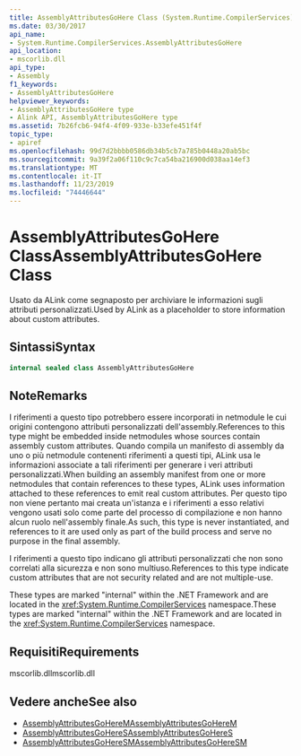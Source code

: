 ```yaml
---
title: AssemblyAttributesGoHere Class (System.Runtime.CompilerServices)
ms.date: 03/30/2017
api_name:
- System.Runtime.CompilerServices.AssemblyAttributesGoHere
api_location:
- mscorlib.dll
api_type:
- Assembly
f1_keywords:
- AssemblyAttributesGoHere
helpviewer_keywords:
- AssemblyAttributesGoHere type
- Alink API, AssemblyAttributesGoHere type
ms.assetid: 7b26fcb6-94f4-4f09-933e-b33efe451f4f
topic_type:
- apiref
ms.openlocfilehash: 99d7d2bbbb0586db34b5cb7a785b0448a20ab5bc
ms.sourcegitcommit: 9a39f2a06f110c9c7ca54ba216900d038aa14ef3
ms.translationtype: MT
ms.contentlocale: it-IT
ms.lasthandoff: 11/23/2019
ms.locfileid: "74446644"
---
```

# <a name="assemblyattributesgohere-class"></a><span data-ttu-id="fad1b-102">AssemblyAttributesGoHere Class</span><span class="sxs-lookup"><span data-stu-id="fad1b-102">AssemblyAttributesGoHere Class</span></span>

<span data-ttu-id="fad1b-103">Usato da ALink come segnaposto per archiviare le informazioni sugli attributi personalizzati.</span><span class="sxs-lookup"><span data-stu-id="fad1b-103">Used by ALink as a placeholder to store information about custom attributes.</span></span>

## <a name="syntax"></a><span data-ttu-id="fad1b-104">Sintassi</span><span class="sxs-lookup"><span data-stu-id="fad1b-104">Syntax</span></span>

```csharp
internal sealed class AssemblyAttributesGoHere
```

## <a name="remarks"></a><span data-ttu-id="fad1b-105">Note</span><span class="sxs-lookup"><span data-stu-id="fad1b-105">Remarks</span></span>

<span data-ttu-id="fad1b-106">I riferimenti a questo tipo potrebbero essere incorporati in netmodule le cui origini contengono attributi personalizzati dell'assembly.</span><span class="sxs-lookup"><span data-stu-id="fad1b-106">References to this type might be embedded inside netmodules whose sources contain assembly custom attributes.</span></span> <span data-ttu-id="fad1b-107">Quando compila un manifesto di assembly da uno o più netmodule contenenti riferimenti a questi tipi, ALink usa le informazioni associate a tali riferimenti per generare i veri attributi personalizzati.</span><span class="sxs-lookup"><span data-stu-id="fad1b-107">When building an assembly manifest from one or more netmodules that contain references to these types, ALink uses information attached to these references to emit real custom attributes.</span></span> <span data-ttu-id="fad1b-108">Per questo tipo non viene pertanto mai creata un'istanza e i riferimenti a esso relativi vengono usati solo come parte del processo di compilazione e non hanno alcun ruolo nell'assembly finale.</span><span class="sxs-lookup"><span data-stu-id="fad1b-108">As such, this type is never instantiated, and references to it are used only as part of the build process and serve no purpose in the final assembly.</span></span>

<span data-ttu-id="fad1b-109">I riferimenti a questo tipo indicano gli attributi personalizzati che non sono correlati alla sicurezza e non sono multiuso.</span><span class="sxs-lookup"><span data-stu-id="fad1b-109">References to this type indicate custom attributes that are not security related and are not multiple-use.</span></span>

<span data-ttu-id="fad1b-110">These types are marked "internal" within the .NET Framework and are located in the <xref:System.Runtime.CompilerServices> namespace.</span><span class="sxs-lookup"><span data-stu-id="fad1b-110">These types are marked "internal" within the .NET Framework and are located in the <xref:System.Runtime.CompilerServices> namespace.</span></span>

## <a name="requirements"></a><span data-ttu-id="fad1b-111">Requisiti</span><span class="sxs-lookup"><span data-stu-id="fad1b-111">Requirements</span></span>

<span data-ttu-id="fad1b-112">mscorlib.dll</span><span class="sxs-lookup"><span data-stu-id="fad1b-112">mscorlib.dll</span></span>

## <a name="see-also"></a><span data-ttu-id="fad1b-113">Vedere anche</span><span class="sxs-lookup"><span data-stu-id="fad1b-113">See also</span></span>

- [<span data-ttu-id="fad1b-114">AssemblyAttributesGoHereM</span><span class="sxs-lookup"><span data-stu-id="fad1b-114">AssemblyAttributesGoHereM</span></span>](assemblyattributesgoherem.md)
- [<span data-ttu-id="fad1b-115">AssemblyAttributesGoHereS</span><span class="sxs-lookup"><span data-stu-id="fad1b-115">AssemblyAttributesGoHereS</span></span>](assemblyattributesgoheres.md)
- [<span data-ttu-id="fad1b-116">AssemblyAttributesGoHereSM</span><span class="sxs-lookup"><span data-stu-id="fad1b-116">AssemblyAttributesGoHereSM</span></span>](assemblyattributesgoheresm.md)
